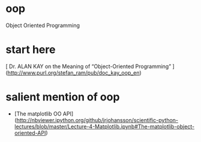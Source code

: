 oop
===

Object Oriented Programming

start here
========

[ Dr. ALAN KAY on the Meaning of “Object-Oriented Programming” ] (http://www.purl.org/stefan_ram/pub/doc_kay_oop_en)

salient mention of oop
==================
* [The matplotlib OO API] (http://nbviewer.ipython.org/github/jrjohansson/scientific-python-lectures/blob/master/Lecture-4-Matplotlib.ipynb#The-matplotlib-object-oriented-API)

